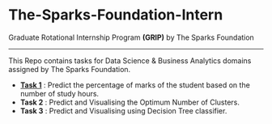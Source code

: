 # The-Sparks-Foundation-Intern
Graduate Rotational Internship Program **(GRIP)** by The Sparks Foundation


---
This Repo contains tasks for Data Science & Business Analytics domains assigned by The Sparks Foundation.

* [**Task 1**](https://github.com/Deff-ux/The-Sparks-Foundation-Intern/blob/main/Task%201%20GRIP%20-%20Prediction%20using%20Supervised%20ML.ipynb) : Predict the percentage of marks of the student based on the number of study hours.
* **Task 2** : Predict and Visualising the Optimum Number of Clusters.
* **Task 3** : Predict and Visualising using Decision Tree classifier.


